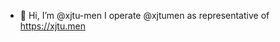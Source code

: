 - 👋 Hi, I’m @xjtu-men
I operate @xjtumen as representative of https://xjtu.men

<!---
xjtu-men/xjtu-men is a ✨ special ✨ repository because its `README.md` (this file) appears on your GitHub profile.
You can click the Preview link to take a look at your changes.
--->
